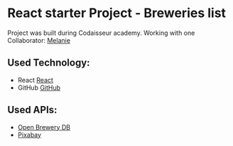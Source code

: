 # React starter Project - Breweries list

Project was built during Codaisseur academy. Working with one Collaborator: [Melanie](https://github.com/Mellieejj)

## Used Technology:

- React [React](https://reactjs.org/)
- GitHub [GitHub](https://github.com/)

## Used APIs:

- [Open Brewery DB](https://www.openbrewerydb.org/)
- [Pixabay](https://pixabay.com/api/docs/)
